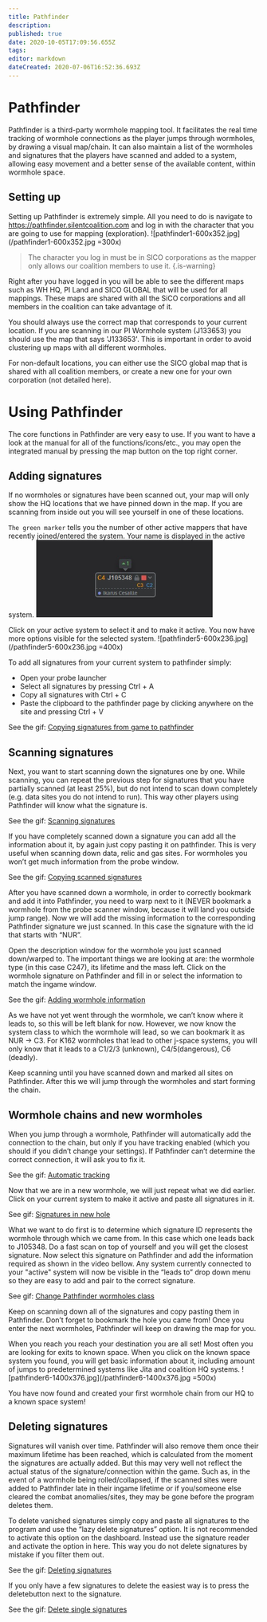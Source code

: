 ```yaml
---
title: Pathfinder
description: 
published: true
date: 2020-10-05T17:09:56.655Z
tags: 
editor: markdown
dateCreated: 2020-07-06T16:52:36.693Z
---
```


# Pathfinder
Pathfinder is a third-party wormhole mapping tool. It facilitates the real time tracking of wormhole connections as the player jumps through wormholes, by drawing a visual map/chain. It can also maintain a list of the wormholes and signatures that the players have scanned and added to a system, allowing easy movement and a better sense of the available content, within wormhole space.

## Setting up
Setting up Pathfinder is extremely simple. All you need to do is navigate to https://pathfinder.silentcoalition.com and log in with the character that you are going to use for mapping (exploration).
![pathfinder1-600x352.jpg](/pathfinder1-600x352.jpg =300x)

> The character you log in must be in SICO corporations as the mapper only allows our coalition members to use it.
{.is-warning}

Right after you have logged in you will be able to see the different maps such as WH HQ, PI Land and SICO GLOBAL that will be used for all mappings. These maps are shared with all the SiCO corporations and all members in the coalition can take advantage of it.

You should always use the correct map that corresponds to your current location. If you are scanning in our PI Wormhole system (J133653) you should use the map that says 'J133653'. This is important in order to avoid clustering up maps with all different wormholes.

For non-default locations, you can either use the SICO global map that is shared with all coalition members, or create a new one for your own corporation (not detailed here).

# Using Pathfinder
The core functions in Pathfinder are very easy to use. If you want to have a look at the manual for all of the functions/icons/etc., you may open the integrated manual by pressing the map button on the top right corner.

## Adding signatures
If no wormholes or signatures have been scanned out, your map will only show the HQ locations that we have pinned down in the map. If you are scanning from inside out you will see yourself in one of these locations.

`The green marker` tells you the number of other active mappers that have recently joined/entered the system. Your name is displayed in the active system.
![pathfinder4.jpg](/pathfinder4.jpg)

Click on your active system to select it and to make it active. You now have more options visible for the selected system.
![pathfinder5-600x236.jpg](/pathfinder5-600x236.jpg =400x)

To add all signatures from your current system to pathfinder simply:

- Open your probe launcher
- Select all signatures by pressing Ctrl + A
- Copy all signatures with Ctrl + C
- Paste the clipboard to the pathfinder page by clicking anywhere on the site and pressing Ctrl + V

See the gif: [Copying signatures from game to pathfinder](/pathfinder6.mp4)

## Scanning signatures

Next, you want to start scanning down the signatures one by one. While scanning, you can repeat the previous step for signatures that you have partially scanned (at least 25%), but do not intend to scan down completely (e.g. data sites you do not intend to run). This way other players using Pathfinder will know what the signature is.

See the gif: [Scanning signatures](/scanning-signatures.mp4)

If you have completely scanned down a signature you can add all the information about it, by again just copy pasting it on pathfinder. This is very useful when scanning down data, relic and gas sites. For wormholes you won’t get much information from the probe window.

See the gif: [Copying scanned signatures](/pathfinder_9.mp4)

After you have scanned down a wormhole, in order to correctly bookmark and add it into Pathfinder, you need to warp next to it (NEVER bookmark a wormhole from the probe scanner window, because it will land you outside jump range). Now we will add the missing information to the corresponding Pathfinder signature we just scanned. In this case the signature with the id that starts with “NUR”.

Open the description window for the wormhole you just scanned down/warped to. The important things we are looking at are: the wormhole type (in this case C247), its lifetime and the mass left. Click on the wormhole signature on Pathfinder and fill in or select the information to match the ingame window.

See the gif: [Adding wormhole information](/wormhole-information.mp4)

As we have not yet went through the wormhole, we can’t know where it leads to, so this will be left blank for now. However, we now know the system class to which the wormhole will lead, so we can bookmark it as NUR -> C3. For K162 wormholes that lead to other j-space systems, you will only know that it leads to a C1/2/3 (unknown), C4/5(dangerous), C6 (deadly).

Keep scanning until you have scanned down and marked all sites on Pathfinder. After this we will jump through the wormholes and start forming the chain.

## Wormhole chains and new wormholes

When you jump through a wormhole, Pathfinder will automatically add the connection to the chain, but only if you have tracking enabled (which you should if you didn’t change your settings). If Pathfinder can’t determine the correct connection, it will ask you to fix it.

See the gif: [Automatic tracking](/wormhole-information.mp4)

Now that we are in a new wormhole, we will just repeat what we did earlier. Click on your current system to make it active and paste all signatures in it.

See gif: [Signatures in new hole](/signatures_in_adjecent_hole.mp4)

What we want to do first is to determine which signature ID represents the wormhole through which we came from. In this case which one leads back to J105348. Do a fast scan on top of yourself and you will get the closest signature. Now select this signature on Pathfinder and add the information required as shown in the video bellow. Any system currently connected to your "active" system will now be visible in the “leads to” drop down menu so they are easy to add and pair to the correct signature.

See gif: [Change Pathfinder wormholes class](/change-pathfinder-wormhole_class.mp4)

Keep on scanning down all of the signatures and copy pasting them in Pathfinder. Don’t forget to bookmark the hole you came from! Once you enter the next wormholes, Pathfinder will keep on drawing the map for you.

When you reach you reach your destination you are all set! Most often you are looking for exits to known space. When you click on the known space system you found, you will get basic information about it, including amount of jumps to predetermined systems like Jita and coalition HQ systems.
![pathfinder6-1400x376.jpg](/pathfinder6-1400x376.jpg =500x)

You have now found and created your first wormhole chain from our HQ to a known space system!

## Deleting signatures
Signatures will vanish over time. Pathfinder will also remove them once their maximum lifetime has been reached, which is calculated from the moment the signatures are actually added. But this may very well not reflect the actual status of the signature/connection within the game. Such as, in the event of a wormhole being rolled/collapsed, if the scanned sites were added to Pathfinder late in their ingame lifetime or if you/someone else cleared the combat anomalies/sites, they may be gone before the program deletes them.

To delete vanished signatures simply copy and paste all signatures to the program and use the “lazy delete signatures” option. It is not recommended to activate this option on the dashboard. Instead use the signature reader and activate the option in here. This way you do not delete signatures by mistake if you filter them out.

See the gif: [Deleting signatures](/deleting-signatures.mp4)

If you only have a few signatures to delete the easiest way is to press the deletebutton next to the signature.

See the gif: [Delete single signatures](/delete-individual-signature.mp4)

